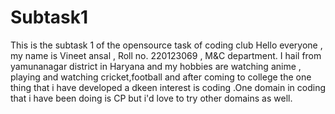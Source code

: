 # Subtask1
This is the subtask 1 of the opensource task of coding club
Hello everyone , my name is Vineet ansal , Roll no. 220123069 , M&C department.
I hail from yamunanagar district in Haryana and my hobbies are watching anime , playing and watching cricket,football and after coming to college 
the one thing that i have developed a dkeen interest is coding .One domain in coding that i have been doing is CP but i'd love to try other domains as well.
